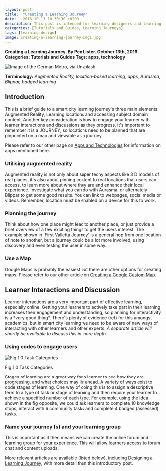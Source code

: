 ```yaml
---
layout: post
title:  "Creating a Learning Journey"
date:   2016-10-13 10:30:30 +0200
description: This post is intended for learning designers and learning content developers and guides you through the main considerations of creating a learning journey for a smart city.
categories: [Tutorials and Guides, Learning Journeys]
tags: [learning-design]
image: creating-a-learning-journey-img1.jpg
---
```



**Creating a Learning Journey. By Pen Lister. October 13th, 2016. Categories: Tutorials and Guides Tags: apps, technology**


![Image of the German Metro, via Unsplash]({{site.baseurl}}/assets/images/creating-a-learning-journey-img1.jpg)



**Terminology:** _Augmented Reality, location-based learning, apps, Aurasma, Blippar, badged learning_

## **Introduction**

This is a brief guide to a smart city learning journey's three main elements: Augmented Reality, Learning locations and accessing subject domain content. Another key consideration is how to engage your learner with learner interactions and discussions as they progress. It's important to remember it is a JOURNEY, so locations need to be planned that are pinpointed on a map and viewable as a journey.

Please refer to our other page on [Apps and Technologies]({{site.baseurl}}/apps-and-technologies/) for information on apps mentioned here.

### **Utilising augmented reality**

Augmented reality is not only about super techy aspects like 3 D models of real places, it's also about pinning content to real locations that users can access, to learn more about where they are and enhance their local experience. Investigate what you can do with Aurasma, or alternately Blippar to get some good results. You can link to webpages, social media or videos. Remember, location must be enabled on a device for this to work.

### **Planning the journey**

Think about how one place might lead to another place, or just provide a brief overview of a few exciting things to get the users interest. The example shown in 'First Valletta Journey' is a general hop from one location of note to another, but a journey could be a lot more involved, using discovery and even testing the user in some way.

### **Use a Map**

Google Maps is probably the easiest but there are other options for creating maps. Please refer to our other article on [Creating a Google Custom Map](http://smartlearning.netfarms.eu/guide-to-making-a-customised-google-map/).

## **Learner Interactions and Discussion**

Learner interactions are a very important part of effective learning, especially online. Getting your learners to actively take part in their learning increases their engagement and understanding, so planning for interactivity is a \*very good thing\*. There's plenty of evidence (ref) for this amongst academics, but in smart city learning we need to be aware of new ways of interacting with other learners and other experts. _A separate article will shortly be available to discuss this in more depth._

### **Using codes to engage users**

![Fig 1.0 Task Categories]({{site.baseurl}}/assets/images/Creating-a-learning-journey_screenshot-2016-10-13-at-10.41.49.png)

Fig 1.0 Task Categories

Stages of learning are a great way for a learner to see how they are progressing, and what choices may lie ahead. A variety of ways exist to code stages of learning. One way of doing this is to assign a descriptive term to a type of task or stage of learning and then require your learner to achieve a specified number of each type. For example, using the idea shown in the fig opposite, we could ask learners to complete 10 knowledge stops, interact with 6 community tasks and complete 4 badged (assessed) tasks.

### **Name your journey (s) and your learning group**

This is important as it then means we can create the online forum and learning group for your experience. This will allow learners access to forum chat and content uploads.

More relevant articles are available (listed below), including [Designing a Learning Journey](http://smartlearning.netfarms.eu/designing-a-learning-journey/), with more detail than this introductory post.

